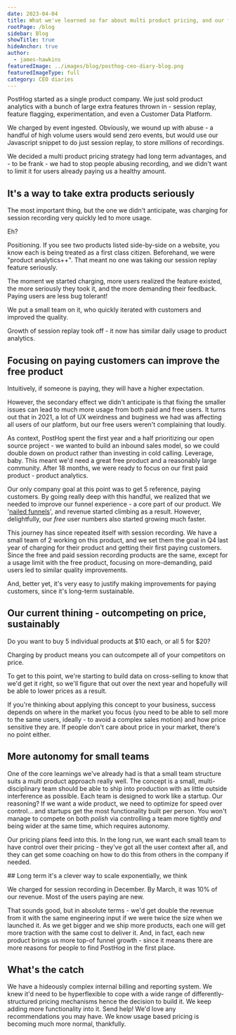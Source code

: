 ```yaml
---
date: 2023-04-04
title: What we've learned so far about multi product pricing, and our future plans
rootPage: /blog
sidebar: Blog
showTitle: true
hideAnchor: true
author:
  - james-hawkins
featuredImage: ../images/blog/posthog-ceo-diary-blog.png
featuredImageType: full
category: CEO diaries
---
```


PostHog started as a single product company. We just sold product analytics with a bunch of large extra features thrown in - session replay, feature flagging, experimentation, and even a Customer Data Platform.

We charged by event ingested. Obviously, we wound up with abuse - a handful of high volume users would send zero events, but would use our Javascript snippet to do just session replay, to store _millions_ of recordings.

We decided a multi product pricing strategy had long term advantages, and - to be frank - we had to stop people abusing recording, and we didn't want to limit it for users already paying us a healthy amount.

## It's a way to take extra products seriously

The most important thing, but the one we didn't anticipate, was charging for session recording very quickly led to more usage.

Eh? 

Positioning. If you see two products listed side-by-side on a website, you know each is being treated as a first class citizen. Beforehand, we were "product analytics++". That meant no one was taking our session replay feature seriously.

The moment we started charging, more users realized the feature existed, the more seriously they took it, and the more demanding their feedback. Paying users are less bug tolerant!

We put a small team on it, who quickly iterated with customers and improved the quality.

Growth of session replay took off - it now has similar daily usage to product analytics.

## Focusing on paying customers can improve the free product

Intuitively, if someone is paying, they will have a higher expectation.

However, the secondary effect we didn't anticipate is that fixing the smaller issues can lead to much more usage from both paid and free users. It turns out that in 2021, a lot of UX weirdness and buginess we had was affecting all users of our platform, but our free users weren't complaining that loudly.

As context, PostHog spent the first year and a half prioritizing our open source project - we wanted to build an inbound sales model, so we could double down on product rather than investing in cold calling. Leverage, baby. This meant we'd need a great free product and a reasonably large community. After 18 months, we were ready to focus on our first paid product - product analytics.

Our only company goal at this point was to get 5 reference, paying customers. By going really deep with this handful, we realized that we needed to improve our funnel experience - a core part of our product. We '[nailed funnels](new-vp-nailing-funnels)', and revenue started climbing as a result. However, delightfully, our _free_ user numbers also started growing much faster.

This journey has since repeated itself with session recording. We have a small team of 2 working on this product, and we set them the goal in Q4 last year of charging for their product and getting their first paying customers. Since the free and paid session recording products are the same, except for a usage limit with the free product, focusing on more-demanding, paid users led to similar quality improvements. 

And, better yet, it's very easy to justify making improvements for paying customers, since it's long-term sustainable.

## Our current thining - outcompeting on price, sustainably

Do you want to buy 5 individual products at $10 each, or all 5 for $20?

Charging by product means you can outcompete all of your competitors on price.

To get to this point, we're starting to build data on cross-selling to know that we'd get it right, so we'll figure that out over the next year and hopefully will be able to lower prices as a result.

If you're thinking about applying this concept to your business, success depends on where in the market you focus (you need to be able to sell more to the same users, ideally - to avoid a complex sales motion) and how price sensitive they are. If people don't care about price in your market, there's no point either.

## More autonomy for small teams

One of the core learnings we've already had is that a small team structure suits a multi product approach really well. The concept is a small, multi-disciplinary team should be able to ship into production with as little outside interference as possible. Each team is designed to work like a startup. Our reasoning? If we want a wide product, we need to optimize for speed over control... and startups get the most functionality built per person. You won't manage to compete on both _polish_ via controlling a team more tightly _and_ being wider at the same time, which requires autonomy.

Our pricing plans feed into this. In the long run, we want each small team to have control over their pricing - they've got all the user context after all, and they can get some coaching on how to do this from others in the company if needed.

## Long term it's a clever way to scale exponentially, we think

We charged for session recording in December. By March, it was 10% of our revenue. Most of the users paying are new.

That sounds good, but in absolute terms - we'd get double the revenue from it with the same engineering input if we were twice the size when we launched it. As we get bigger and we ship more products, each one will get more traction with the same cost to deliver it. And, in fact, each new product brings us more top-of funnel growth - since it means there are more reasons for people to find PostHog in the first place.

## What's the catch

We have a hideously complex internal billing and reporting system. We knew it'd need to be hyperflexible to cope with a wide range of differently-structured pricing mechanisms hence the decision to build it. We keep adding more functionality into it. Send help! We'd love any recommendations you may have. We know usage based pricing is becoming much more normal, thankfully.